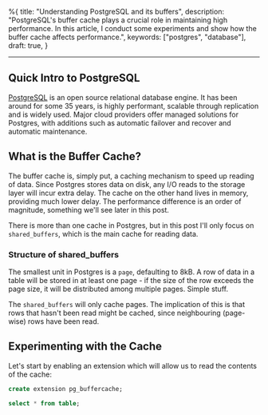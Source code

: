 %{
  title: "Understanding PostgreSQL and its buffers",
  description: "PostgreSQL's buffer cache plays a crucial role in maintaining high performance. In this article, I conduct some experiments and show how the buffer cache affects performance.",
  keywords: ["postgres", "database"],
  draft: true,
}

---


## Quick Intro to PostgreSQL

[PostgreSQL](https://www.postgresql.org/) is an open source relational database engine. It has been around for some 35 years, is highly performant, scalable through replication and is widely used. Major cloud providers offer managed solutions for Postgres, with additions such as automatic failover and recover and automatic maintenance.

## What is the Buffer Cache?

The buffer cache is, simply put, a caching mechanism to speed up reading of data. Since Postgres stores data on disk, any I/O reads to the storage layer will incur extra delay. The cache on the other hand lives in memory, providing much lower delay. The performance difference is an order of magnitude, something we'll see later in this post.

There is more than one cache in Postgres, but in this post I'll only focus on `shared_buffers`, which is the main cache for reading data.

### Structure of shared_buffers

The smallest unit in Postgres is a `page`, defaulting to 8kB. A row of data in a table will be stored in at least one page - if the size of the row exceeds the page size, it will be distributed among multiple pages. Simple stuff.

The `shared_buffers` will only cache pages. The implication of this is that rows that hasn't been read might be cached, since neighbouring (page-wise) rows have been read.

## Experimenting with the Cache

Let's start by enabling an extension which will allow us to read the contents of the cache:

```sql
create extension pg_buffercache;

select * from table;
```